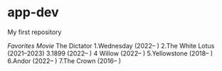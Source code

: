 # app-dev
My first repository

*Favorites Movie*
The Dictator
1.Wednesday (2022– ) 
2.The White Lotus (2021–2023) 
3.1899 (2022– ) 
4 Willow (2022– ) 
5.Yellowstone (2018– )
6.Andor (2022– ) 
7.The Crown (2016– )
